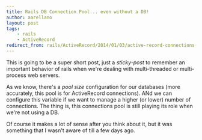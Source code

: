 ```yaml
---
title: Rails DB Connection Pool... even without a DB!
author: aarellano
layout: post
tags:
    - rails
    - ActiveRecord
redirect_from: rails/ActiveRecord/2014/01/03/active-record-connections-pool-without-db.html
---
```


This is going to be a super short post, just a *sticky-post* to remember an important behavior of rails when we're dealing with multi-threaded or multi-process web servers.

As we know, there's a *pool size* configuration for our databases (more accurately, this pool is for ActiveRecord connections). ANd we can configure this variable if we want to manage a higher (or lower) number of connections. The thing is, this connections pool is still playing its role when we're not using a DB.

Of course it makes a lot of sense after you think about it, but it was something that I wasn't aware of till a few days ago.
